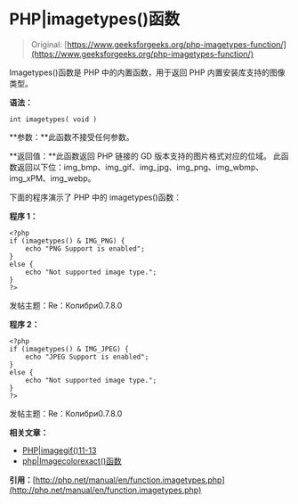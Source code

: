 # PHP|imagetypes()函数

> Original: [https://www.geeksforgeeks.org/php-imagetypes-function/](https://www.geeksforgeeks.org/php-imagetypes-function/)

Imagetypes()函数是 PHP 中的内置函数，用于返回 PHP 内置安装库支持的图像类型。

**语法：**

```
int imagetypes( void )
```

**参数：**此函数不接受任何参数。

**返回值：**此函数返回 PHP 链接的 GD 版本支持的图片格式对应的位域。 此函数返回以下位：img_bmp、img_gif、img_jpg、img_png、img_wbmp、img_xPM、img_webp。

下面的程序演示了 PHP 中的 imagetypes()函数：

**程序 1：**

```
<?php
if (imagetypes() & IMG_PNG) {
    echo "PNG Support is enabled";
}
else {
    echo "Not supported image type.";
}
?>
```

发帖主题：Re：Колибри0.7.8.0

**程序 2：**

```
<?php
if (imagetypes() & IMG_JPEG) {
    echo "JPEG Support is enabled";
}
else {
    echo "Not supported image type.";
}
?>
```

发帖主题：Re：Колибри0.7.8.0

**相关文章：**

*   [PHP|imagegif()11-13](https://www.geeksforgeeks.org/php-imagegif-function/)
*   [php|Imagecolorexact()函数](https://www.geeksforgeeks.org/php-imagecolorexact-function/)

**引用：**[http://php.net/manual/en/function.imagetypes.php](http://php.net/manual/en/function.imagetypes.php)